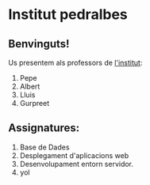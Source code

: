 # Institut pedralbes
## Benvinguts! 
Us presentem als professors de [l'institut](https://www.institutpedralbes.cat/): 

 1. Pepe	
 2. Albert
 3. Lluis
 4. Gurpreet
 ## Assignatures:
 1. Base de Dades
 2. Desplegament d'aplicacions web
 3. Desenvolupament entorn servidor.
 4. yol
 

